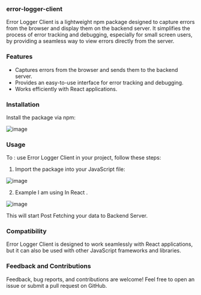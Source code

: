 ### error-logger-client

Error Logger Client is a lightweight npm package designed to capture errors from the browser and display them on the backend server. It simplifies the process of error tracking and debugging, especially for small screen users, by providing a seamless way to view errors directly from the server.

### Features

- Captures errors from the browser and sends them to the backend server.
- Provides an easy-to-use interface for error tracking and debugging.
- Works efficiently with React applications.

### Installation

Install the package via npm:


![image](https://github.com/vaibhav211002/error-logger/assets/120389581/e1a105d2-5ecc-4cc0-8aab-f39629e6eb45)

### Usage

To : use Error Logger Client in your project, follow these steps:

1. Import the package into your JavaScript file:

![image](https://github.com/vaibhav211002/error-logger/assets/120389581/3f908685-5288-4bd3-8691-2ba6e709dc7b)


2. Example I am using In React .
   
![image](https://github.com/vaibhav211002/error-logger/assets/120389581/15e93a4d-fe96-4ccf-b469-f0f74d527850)

This will start Post Fetching your data to Backend Server.

### Compatibility

Error Logger Client is designed to work seamlessly with React applications, but it can also be used with other JavaScript frameworks and libraries.


### Feedback and Contributions
Feedback, bug reports, and contributions are welcome! Feel free to open an issue or submit a pull request on GitHub.

